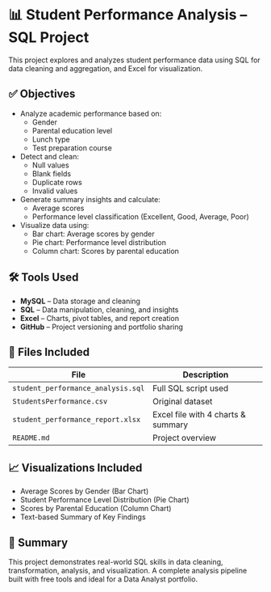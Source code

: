 
# 📊 Student Performance Analysis – SQL Project

This project explores and analyzes student performance data using SQL for data cleaning and aggregation, and Excel for visualization.

## ✅ Objectives

- Analyze academic performance based on:
  - Gender
  - Parental education level
  - Lunch type
  - Test preparation course
- Detect and clean:
  - Null values
  - Blank fields
  - Duplicate rows
  - Invalid values
- Generate summary insights and calculate:
  - Average scores
  - Performance level classification (Excellent, Good, Average, Poor)
- Visualize data using:
  - Bar chart: Average scores by gender
  - Pie chart: Performance level distribution
  - Column chart: Scores by parental education

## 🛠️ Tools Used

- **MySQL** – Data storage and cleaning
- **SQL** – Data manipulation, cleaning, and insights
- **Excel** – Charts, pivot tables, and report creation
- **GitHub** – Project versioning and portfolio sharing

## 📂 Files Included

| File | Description |
|------|-------------|
| `student_performance_analysis.sql` | Full SQL script used |
| `StudentsPerformance.csv` | Original dataset |
| `student_performance_report.xlsx` | Excel file with 4 charts & summary |
| `README.md` | Project overview |

## 📈 Visualizations Included

- Average Scores by Gender (Bar Chart)
- Student Performance Level Distribution (Pie Chart)
- Scores by Parental Education (Column Chart)
- Text-based Summary of Key Findings

## 📌 Summary

This project demonstrates real-world SQL skills in data cleaning, transformation, analysis, and visualization. A complete analysis pipeline built with free tools and ideal for a Data Analyst portfolio.

